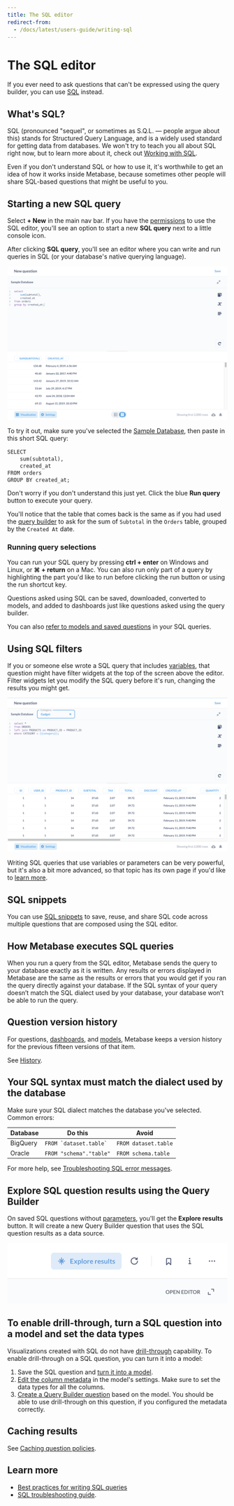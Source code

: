 ```yaml
---
title: The SQL editor
redirect-from:
  - /docs/latest/users-guide/writing-sql
---
```


# The SQL editor

If you ever need to ask questions that can't be expressed using the query builder, you can use [SQL][sql-gloss] instead.

## What's SQL?

SQL (pronounced "sequel", or sometimes as S.Q.L. — people argue about this) stands for Structured Query Language, and is a widely used standard for getting data from databases. We won't try to teach you all about SQL right now, but to learn more about it, check out [Working with SQL][learn-sql].

Even if you don't understand SQL or how to use it, it's worthwhile to get an idea of how it works inside Metabase, because sometimes other people will share SQL-based questions that might be useful to you.

## Starting a new SQL query

Select **+ New** in the main nav bar. If you have the [permissions](../../permissions/data.md) to use the SQL editor, you'll see an option to start a new **SQL query** next to a little console icon.

After clicking **SQL query**, you'll see an editor where you can write and run queries in SQL (or your database's native querying language).

![SQL editor](../images/SQLInterface.png)

To try it out, make sure you've selected the [Sample Database][sample-database-gloss], then paste in this short SQL query:

```
SELECT
    sum(subtotal),
    created_at
FROM orders
GROUP BY created_at;
```

Don't worry if you don't understand this just yet. Click the blue **Run query** button to execute your query.

You'll notice that the table that comes back is the same as if you had used the [query builder][asking-questions] to ask for the sum of `Subtotal` in the `Orders` table, grouped by the `Created At` date.

### Running query selections

You can run your SQL query by pressing **ctrl + enter** on Windows and Linux, or **⌘ + return** on a Mac. You can also run only part of a query by highlighting the part you'd like to run before clicking the run button or using the run shortcut key.

Questions asked using SQL can be saved, downloaded, converted to models, and added to dashboards just like questions asked using the query builder.

You can also [refer to models and saved questions][ref-models] in your SQL queries.

## Using SQL filters

If you or someone else wrote a SQL query that includes [variables][variable-gloss], that question might have filter widgets at the top of the screen above the editor. Filter widgets let you modify the SQL query before it's run, changing the results you might get.

![SQL filter](../images/SQL-filter-widget.png)

Writing SQL queries that use variables or parameters can be very powerful, but it's also a bit more advanced, so that topic has its own page if you'd like to [learn more](./sql-parameters.md).

## SQL snippets

You can use [SQL snippets](sql-snippets.md) to save, reuse, and share SQL code across multiple questions that are composed using the SQL editor.

## How Metabase executes SQL queries

When you run a query from the SQL editor, Metabase sends the query to your database exactly as it is written. Any results or errors displayed in Metabase are the same as the results or errors that you would get if you ran the query directly against your database. If the SQL syntax of your query doesn’t match the SQL dialect used by your database, your database won’t be able to run the query.

## Question version history

For questions, [dashboards](../../dashboards/start.md), and [models](../../data-modeling/models.md), Metabase keeps a version history for the previous fifteen versions of that item.

See [History](../../exploration-and-organization/history.md).

## Your SQL syntax must match the dialect used by the database

Make sure your SQL dialect matches the database you've selected. Common errors:

| Database | Do this                    | Avoid                |
| -------- | -------------------------- | -------------------- |
| BigQuery | `` FROM `dataset.table` `` | `FROM dataset.table` |
| Oracle   | `FROM "schema"."table"`    | `FROM schema.table`  |

For more help, see [Troubleshooting SQL error messages](../../troubleshooting-guide/error-message.md#sql-editor).

## Explore SQL question results using the Query Builder

On saved SQL questions without [parameters](./sql-parameters.md), you'll get the **Explore results** button. It will create a new Query Builder question that uses the SQL question results as a data source.

![Explore results button](../images/explore-results.png)

## To enable drill-through, turn a SQL question into a model and set the data types

Visualizations created with SQL do not have [drill-through][drill-through] capability. To enable drill-through on a SQL question, you can turn it into a model:

1. Save the SQL question and [turn it into a model](../../data-modeling/models.md#create-a-model-from-a-saved-question).
2. [Edit the column metadata](../../data-modeling/metadata-editing.md#column-field-settings) in the model's settings. Make sure to set the data types for all the columns.
3. [Create a Query Builder question](../query-builder/introduction.md#creating-a-new-question-with-the-query-builder) based on the model. You should be able to use drill-through on this question, if you configured the metadata correctly.

## Caching results

See [Caching question policies](../../configuring-metabase/caching.md#question-caching-policy).

## Learn more

- [Best practices for writing SQL queries](https://www.metabase.com/learn/sql-questions/sql-best-practices.html)
- [SQL troubleshooting guide][troubleshooting-sql].

[asking-questions]: ../query-builder/introduction.md#creating-a-new-question-with-the-query-builder
[learn-sql]: https://www.metabase.com/learn/sql-questions
[ref-models]: ./referencing-saved-questions-in-queries.md
[sample-database-gloss]: https://www.metabase.com/glossary/sample_database
[sql-gloss]: https://www.metabase.com/glossary/sql
[troubleshooting-sql]: ../../troubleshooting-guide/sql.md
[variable-gloss]: https://www.metabase.com/glossary/variable
[drill-through]: https://www.metabase.com/learn/questions/drill-through
